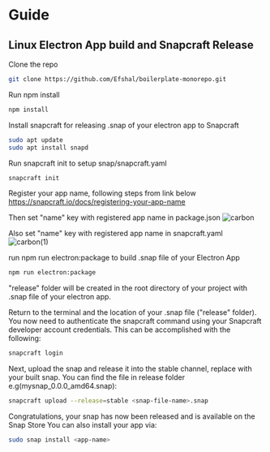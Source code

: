 # Guide

## Linux Electron App build and Snapcraft Release

Clone the repo 

```bash
git clone https://github.com/Efshal/boilerplate-monorepo.git
```

Run npm install

```bash
npm install
```

Install snapcraft for releasing .snap of your electron app to Snapcraft

```bash
sudo apt update
sudo apt install snapd
```

Run snapcraft init to setup snap/snapcraft.yaml

```bash
snapcraft init
```

Register your app name, following steps from link below
https://snapcraft.io/docs/registering-your-app-name


Then set "name" key with registered app name in package.json
![carbon](https://user-images.githubusercontent.com/42158443/147568704-6ee479c1-6999-4445-99b8-82f2a8866228.png)


Also set "name" key with registered app name in snapcraft.yaml
![carbon(1)](https://user-images.githubusercontent.com/42158443/147569091-5fbf1fbe-3c7b-4b3d-9404-0c5ad288b320.png)


run npm run electron:package to build .snap file of your Electron App

```bash
npm run electron:package
```
"release" folder will be created in the root directory of your project with .snap file of your electron app. 

Return to the terminal and the location of your .snap file ("release" folder). You now need to authenticate the snapcraft command using your Snapcraft developer account credentials. This can be accomplished with the following:

```bash
snapcraft login
```

Next, upload the snap and release it into the stable channel, replace <snap-file-name> with your built snap. You can find the file in release folder
e.g(mysnap_0.0.0_amd64.snap):
  
```bash
snapcraft upload --release=stable <snap-file-name>.snap
```
  
Congratulations, your snap has now been released and is available on the Snap Store
You can also install your app via:

```bash
sudo snap install <app-name>
```

